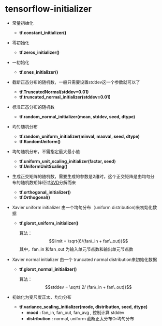 # tensorflow-initializer

+ 常量初始化
  + **tf.constant_initializer()**

+ 零初始化
  + **tf.zeros_initializer()**

+ 一初始化
  + **tf.ones_initializer()**

+ 截断正态分布的随机数，一般只需要设置stddev这一个参数就可以了

  + **tf.TruncatedNormal(stddev=0.01)**
  + **tf.truncated_normal_initializer(stddev=0.01)**

+ 标准正态分布的随机数

  + **tf.random_normal_initializer(mean, stddev, seed, dtype)** 

+ 均匀随机分布

  + **tf.random_uniform_initializer(minval, maxval, seed, dtype)**
  + **tf.RandomUniform()**

+ 均匀随机分布，不需指定最大最小值

  + **tf.uniform_unit_scaling_initializer(factor, seed)**
  + **tf.UniformUnitScaling()**

+ 生成正交矩阵的随机数，需要生成的参数是2维时，这个正交矩阵是由均匀分布的随机数矩阵经过[SVD](https://www.baidu.com/s?wd=SVD&tn=24004469_oem_dg&rsv_dl=gh_pl_sl_csd)分解而来

  + **tf.orthogonal_initializer()**
  + **tf.Orthogonal()**

+ Xavier uniform initializer 由一个均匀分布（uniform distribution)来初始化数据

  + **tf.glorot_uniform_initializer()**

    算法：$$limit = \sqrt{6/(fan\_in + fan\_out)}$$ 其中，fan_in 和fan_out 为输入单元节点数和输出单元节点数

+ Xavier normal initializer 由一个 truncated normal distribution来初始化数据

  + **tf.glorot_normal_initializer()**

    算法： $$stddev = \sqrt{ 2/ (fan\_in + fan\_out)}$$

+ 初始化为变尺度正太、均匀分布

  + **tf.variance_scaling_initializer(mode, distribution, seed, dtype)**
    +  **mood** : fan_in, fan_out, fan_avg , 控制计算 stddev
    + **distribution** : normal, uniform 截断正太分布Or均匀分布